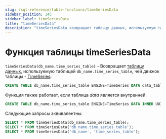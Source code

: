```yaml
---
slug: /sql-reference/table-functions/timeSeriesData
sidebar_position: 145
sidebar_label: timeSeriesData
title: "timeSeriesData"
description: "timeSeriesData возвращает таблицу данных, используемую таблицей `db_name.time_series_table`, чей движок таблицы - TimeSeries."
---
```



# Функция таблицы timeSeriesData

`timeSeriesData(db_name.time_series_table)` - Возвращает [таблицу данных](../../engines/table-engines/integrations/time-series.md#data-table), используемую таблицей `db_name.time_series_table`, чей движок таблицы - [TimeSeries](../../engines/table-engines/integrations/time-series.md):

``` sql
CREATE TABLE db_name.time_series_table ENGINE=TimeSeries DATA data_table
```

Функция также работает, если таблица _data_ является внутренней:

``` sql
CREATE TABLE db_name.time_series_table ENGINE=TimeSeries DATA INNER UUID '01234567-89ab-cdef-0123-456789abcdef'
```

Следующие запросы эквивалентны:

``` sql
SELECT * FROM timeSeriesData(db_name.time_series_table);
SELECT * FROM timeSeriesData('db_name.time_series_table');
SELECT * FROM timeSeriesData('db_name', 'time_series_table');
```

